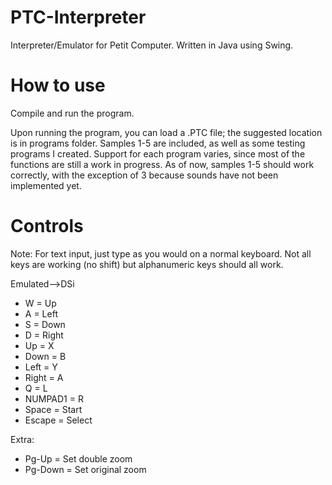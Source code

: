 # PTC-Interpreter
Interpreter/Emulator for Petit Computer.
Written in Java using Swing.

# How to use
Compile and run the program.

Upon running the program, you can load a .PTC file; the suggested location is in programs folder.
Samples 1-5 are included, as well as some testing programs I created. Support for each program varies, since most of the functions are still a work in progress. As of now, samples 1-5 should work correctly, with the exception of 3 because sounds have not been implemented yet.

# Controls
Note: For text input, just type as you would on a normal keyboard. Not all keys are working (no shift) but alphanumeric keys should all work.

Emulated-->DSi

 - W = Up
 - A = Left
 - S = Down
 - D = Right
 - Up = X
 - Down = B
 - Left = Y
 - Right = A
 - Q = L
 - NUMPAD1 = R
 - Space = Start
 - Escape = Select

Extra:

 - Pg-Up = Set double zoom
 - Pg-Down = Set original zoom
